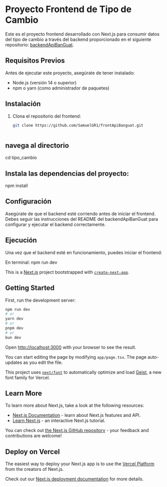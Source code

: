 # Proyecto Frontend de Tipo de Cambio

Este es el proyecto frontend desarrollado con Next.js para consumir datos del tipo de cambio a través del backend proporcionado en el siguiente repositorio: [backendApiBanGuat](https://github.com/SamuelGR1/backendApiBanGuat.git).

## Requisitos Previos

Antes de ejecutar este proyecto, asegúrate de tener instalado:

- Node.js (versión 14 o superior)
- npm o yarn (como administrador de paquetes)

## Instalación

1. Clona el repositorio del frontend:

   ```bash
   git clone https://github.com/SamuelGR1/frontApiBanguat.git



## navega al directorio
cd  tipo_cambio

## Instala las dependencias del proyecto:
npm install

## Configuración
Asegúrate de que el backend esté corriendo antes de iniciar el frontend. Debes seguir las instrucciones del README del backendApiBanGuat para configurar y ejecutar el backend correctamente.

## Ejecución
Una vez que el backend esté en funcionamiento, puedes iniciar el frontend:

En terminal:
npm run dev

















This is a [Next.js](https://nextjs.org) project bootstrapped with [`create-next-app`](https://nextjs.org/docs/app/api-reference/cli/create-next-app).

## Getting Started

First, run the development server:

```bash
npm run dev
# or
yarn dev
# or
pnpm dev
# or
bun dev
```

Open [http://localhost:3000](http://localhost:3000) with your browser to see the result.

You can start editing the page by modifying `app/page.tsx`. The page auto-updates as you edit the file.

This project uses [`next/font`](https://nextjs.org/docs/app/building-your-application/optimizing/fonts) to automatically optimize and load [Geist](https://vercel.com/font), a new font family for Vercel.

## Learn More

To learn more about Next.js, take a look at the following resources:

- [Next.js Documentation](https://nextjs.org/docs) - learn about Next.js features and API.
- [Learn Next.js](https://nextjs.org/learn) - an interactive Next.js tutorial.

You can check out [the Next.js GitHub repository](https://github.com/vercel/next.js) - your feedback and contributions are welcome!

## Deploy on Vercel

The easiest way to deploy your Next.js app is to use the [Vercel Platform](https://vercel.com/new?utm_medium=default-template&filter=next.js&utm_source=create-next-app&utm_campaign=create-next-app-readme) from the creators of Next.js.

Check out our [Next.js deployment documentation](https://nextjs.org/docs/app/building-your-application/deploying) for more details.
